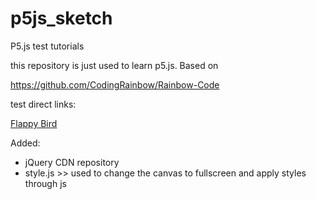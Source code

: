 # p5js_sketch
P5.js test tutorials

this repository is just used to learn p5.js. Based on

https://github.com/CodingRainbow/Rainbow-Code

test direct links:

<a href="https://martenz.github.io/p5js_sketch/flappy_bird/" target='_blank'>Flappy Bird</a>


Added:
* jQuery CDN repository
* style.js >> used to change the canvas to fullscreen and apply styles through js
